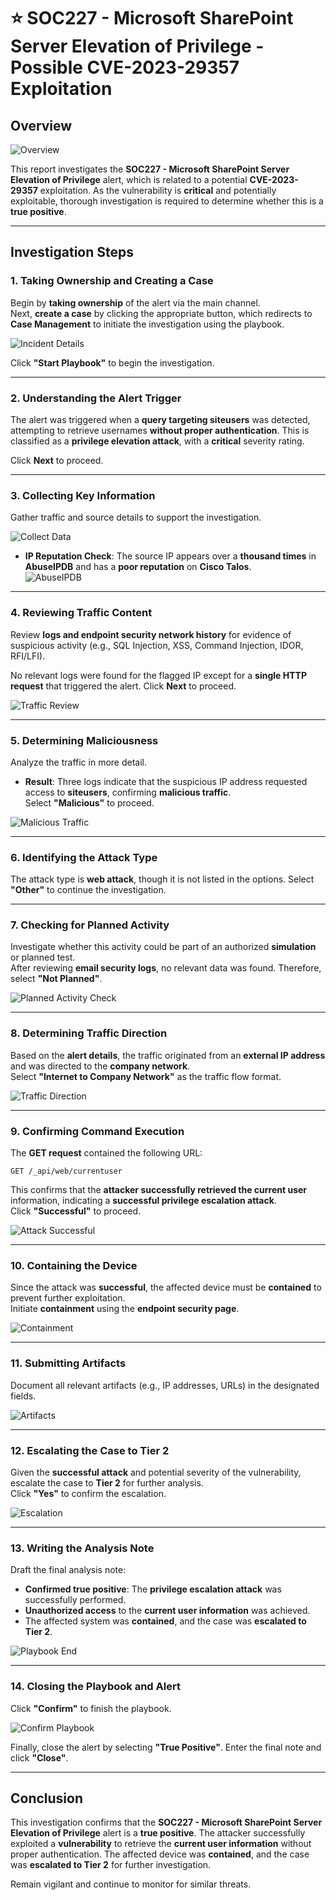 # ⭐ SOC227 - Microsoft SharePoint Server Elevation of Privilege - Possible CVE-2023-29357 Exploitation  

## Overview  

![Overview](https://github.com/user-attachments/assets/ae2b3d21-b429-4855-9cee-6f361a9ba465)  

This report investigates the **SOC227 - Microsoft SharePoint Server Elevation of Privilege** alert, which is related to a potential **CVE-2023-29357** exploitation. As the vulnerability is **critical** and potentially exploitable, thorough investigation is required to determine whether this is a **true positive**.  

---

## Investigation Steps  

### 1. **Taking Ownership and Creating a Case**  
Begin by **taking ownership** of the alert via the main channel.  
Next, **create a case** by clicking the appropriate button, which redirects to **Case Management** to initiate the investigation using the playbook.  

![Incident Details](https://github.com/user-attachments/assets/f73bb4d3-6bff-4ece-b259-3eda57c6a899)  

Click **"Start Playbook"** to begin the investigation.  

---

### 2. **Understanding the Alert Trigger**  
The alert was triggered when a **query targeting siteusers** was detected, attempting to retrieve usernames **without proper authentication**. This is classified as a **privilege elevation attack**, with a **critical** severity rating.  

Click **Next** to proceed.  

---

### 3. **Collecting Key Information**  
Gather traffic and source details to support the investigation.  

![Collect Data](https://github.com/user-attachments/assets/2020ea95-7ccf-4736-a1b9-40348a64bb1e)  

- **IP Reputation Check**: The source IP appears over a **thousand times** in **AbuseIPDB** and has a **poor reputation** on **Cisco Talos**.  
![AbuseIPDB](https://github.com/user-attachments/assets/c00e9cd5-d247-4b65-9a79-fd441f7ae378)  

---

### 4. **Reviewing Traffic Content**  
Review **logs and endpoint security network history** for evidence of suspicious activity (e.g., SQL Injection, XSS, Command Injection, IDOR, RFI/LFI).  

No relevant logs were found for the flagged IP except for a **single HTTP request** that triggered the alert. Click **Next** to proceed.  

![Traffic Review](https://github.com/user-attachments/assets/a4d5fae8-621a-4fd5-bc87-e46c887f49fb)  

---

### 5. **Determining Maliciousness**  
Analyze the traffic in more detail.  
- **Result**: Three logs indicate that the suspicious IP address requested access to **siteusers**, confirming **malicious traffic**.  
Select **"Malicious"** to proceed.  

![Malicious Traffic](https://github.com/user-attachments/assets/b1b3cd2f-fef8-484f-b952-cef66f2480c0)  

---

### 6. **Identifying the Attack Type**  
The attack type is **web attack**, though it is not listed in the options. Select **"Other"** to continue the investigation.  

---

### 7. **Checking for Planned Activity**  
Investigate whether this activity could be part of an authorized **simulation** or planned test.  
After reviewing **email security logs**, no relevant data was found. Therefore, select **"Not Planned"**.  

![Planned Activity Check](https://github.com/user-attachments/assets/43118ac4-dc41-4335-88c1-628ad2eb64d4)  

---

### 8. **Determining Traffic Direction**  
Based on the **alert details**, the traffic originated from an **external IP address** and was directed to the **company network**.  
Select **"Internet to Company Network"** as the traffic flow format.  

![Traffic Direction](https://github.com/user-attachments/assets/066b6471-dddb-4897-80f3-6abbff962219)  

---

### 9. **Confirming Command Execution**  
The **GET request** contained the following URL:  

`GET /_api/web/currentuser`


This confirms that the **attacker successfully retrieved the current user** information, indicating a **successful privilege escalation attack**.  
Click **"Successful"** to proceed.  

![Attack Successful](https://github.com/user-attachments/assets/ad100715-ac5b-474b-a430-bcb3da3545eb)  

---

### 10. **Containing the Device**  
Since the attack was **successful**, the affected device must be **contained** to prevent further exploitation.  
Initiate **containment** using the **endpoint security page**.  

![Containment](https://github.com/user-attachments/assets/2d576a69-9fde-4f44-ba87-295e1f5674d3)  

---

### 11. **Submitting Artifacts**  
Document all relevant artifacts (e.g., IP addresses, URLs) in the designated fields.  

![Artifacts](https://github.com/user-attachments/assets/c0659ca0-7907-47b7-81c4-b58e488c4136)  

---

### 12. **Escalating the Case to Tier 2**  
Given the **successful attack** and potential severity of the vulnerability, escalate the case to **Tier 2** for further analysis.  
Click **"Yes"** to confirm the escalation.  

![Escalation](https://github.com/user-attachments/assets/1a2c31be-7039-4127-8b14-d6189af09e93)  

---

### 13. **Writing the Analysis Note**  
Draft the final analysis note:  
- **Confirmed true positive**: The **privilege escalation attack** was successfully performed.  
- **Unauthorized access** to the **current user information** was achieved.  
- The affected system was **contained**, and the case was **escalated to Tier 2**.  

![Playbook End](https://github.com/user-attachments/assets/2206eda4-24a4-471c-904a-015b86ca57e4)  

---

### 14. **Closing the Playbook and Alert**  
Click **"Confirm"** to finish the playbook.  

![Confirm Playbook](https://github.com/user-attachments/assets/9d89ffdb-4e98-49ae-be02-b3faca62c3bd)  

Finally, close the alert by selecting **"True Positive"**. Enter the final note and click **"Close"**.  

---

## Conclusion  

This investigation confirms that the **SOC227 - Microsoft SharePoint Server Elevation of Privilege** alert is a **true positive**. The attacker successfully exploited a **vulnerability** to retrieve the **current user information** without proper authentication. The affected device was **contained**, and the case was **escalated to Tier 2** for further investigation.  

Remain vigilant and continue to monitor for similar threats.  
